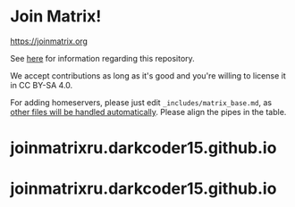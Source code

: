 # Join Matrix!

https://joinmatrix.org

See [here](https://joinmatrix.org/guide/qna/#about-this-guide) for information regarding this repository.

We accept contributions as long as it's good and you're willing to license it in CC BY-SA 4.0.

For adding homeservers, please just edit `_includes/matrix_base.md`, as [other files will be handled automatically](https://github.com/austinhuang0131/joinmatrix/blob/main/test.sh). Please align the pipes in the table.
# joinmatrixru.darkcoder15.github.io
# joinmatrixru.darkcoder15.github.io
